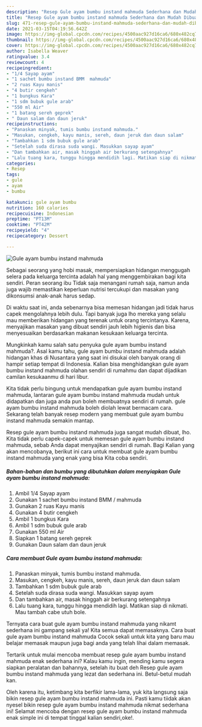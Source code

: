 ```yaml
---
description: "Resep Gule ayam bumbu instand mahmuda Sederhana dan Mudah Dibuat"
title: "Resep Gule ayam bumbu instand mahmuda Sederhana dan Mudah Dibuat"
slug: 471-resep-gule-ayam-bumbu-instand-mahmuda-sederhana-dan-mudah-dibuat
date: 2021-03-15T04:19:56.642Z
image: https://img-global.cpcdn.com/recipes/4500aac927d16ca6/680x482cq70/gule-ayam-bumbu-instand-mahmuda-foto-resep-utama.jpg
thumbnail: https://img-global.cpcdn.com/recipes/4500aac927d16ca6/680x482cq70/gule-ayam-bumbu-instand-mahmuda-foto-resep-utama.jpg
cover: https://img-global.cpcdn.com/recipes/4500aac927d16ca6/680x482cq70/gule-ayam-bumbu-instand-mahmuda-foto-resep-utama.jpg
author: Isabella Weaver
ratingvalue: 3.4
reviewcount: 4
recipeingredient:
- "1/4 Sayap ayam"
- "1 sachet bumbu instand BMM  mahmuda"
- "2 ruas Kayu manis"
- "4 butir cengkeh"
- "1 bungkus Kara"
- "1 sdm bubuk gule arab"
- "550 ml Air"
- "1 batang sereh geprek"
- " Daun salam dan daun jeruk"
recipeinstructions:
- "Panaskan minyak, tumis bumbu instand mahmuda."
- "Masukan, cengkeh, kayu manis, sereh, daun jeruk dan daun salam"
- "Tambahkan 1 sdm bubuk gule arab"
- "Setelah suda dirasa suda wangi. Masukkan sayap ayam"
- "Dan tambahkan air, masak hinggah air berkurang setengahnya"
- "Lalu tuang kara, tunggu hingga mendidih lagi. Matikan siap di nikmati. Mau tambah cabe utuh bole."
categories:
- Resep
tags:
- gule
- ayam
- bumbu

katakunci: gule ayam bumbu 
nutrition: 160 calories
recipecuisine: Indonesian
preptime: "PT13M"
cooktime: "PT42M"
recipeyield: "4"
recipecategory: Dessert

---
```



![Gule ayam bumbu instand mahmuda](https://img-global.cpcdn.com/recipes/4500aac927d16ca6/680x482cq70/gule-ayam-bumbu-instand-mahmuda-foto-resep-utama.jpg)

Sebagai seorang yang hobi masak, mempersiapkan hidangan menggugah selera pada keluarga tercinta adalah hal yang menggembirakan bagi kita sendiri. Peran seorang ibu Tidak saja menangani rumah saja, namun anda juga wajib memastikan keperluan nutrisi tercukupi dan masakan yang dikonsumsi anak-anak harus sedap.

Di waktu  saat ini, anda sebenarnya bisa memesan hidangan jadi tidak harus capek mengolahnya lebih dulu. Tapi banyak juga lho mereka yang selalu mau memberikan hidangan yang terenak untuk orang tercintanya. Karena, menyajikan masakan yang dibuat sendiri jauh lebih higienis dan bisa menyesuaikan berdasarkan makanan kesukaan keluarga tercinta. 



Mungkinkah kamu salah satu penyuka gule ayam bumbu instand mahmuda?. Asal kamu tahu, gule ayam bumbu instand mahmuda adalah hidangan khas di Nusantara yang saat ini disukai oleh banyak orang di hampir setiap tempat di Indonesia. Kalian bisa menghidangkan gule ayam bumbu instand mahmuda olahan sendiri di rumahmu dan dapat dijadikan camilan kesukaanmu di hari libur.

Kita tidak perlu bingung untuk mendapatkan gule ayam bumbu instand mahmuda, lantaran gule ayam bumbu instand mahmuda mudah untuk didapatkan dan juga anda pun boleh membuatnya sendiri di rumah. gule ayam bumbu instand mahmuda boleh diolah lewat bermacam cara. Sekarang telah banyak resep modern yang membuat gule ayam bumbu instand mahmuda semakin mantap.

Resep gule ayam bumbu instand mahmuda juga sangat mudah dibuat, lho. Kita tidak perlu capek-capek untuk memesan gule ayam bumbu instand mahmuda, sebab Anda dapat menyajikan sendiri di rumah. Bagi Kalian yang akan mencobanya, berikut ini cara untuk membuat gule ayam bumbu instand mahmuda yang enak yang bisa Kita coba sendiri.

<!--inarticleads1-->

##### Bahan-bahan dan bumbu yang dibutuhkan dalam menyiapkan Gule ayam bumbu instand mahmuda:

1. Ambil 1/4 Sayap ayam
1. Gunakan 1 sachet bumbu instand BMM / mahmuda
1. Gunakan 2 ruas Kayu manis
1. Gunakan 4 butir cengkeh
1. Ambil 1 bungkus Kara
1. Ambil 1 sdm bubuk gule arab
1. Gunakan 550 ml Air
1. Siapkan 1 batang sereh geprek
1. Gunakan  Daun salam dan daun jeruk




<!--inarticleads2-->

##### Cara membuat Gule ayam bumbu instand mahmuda:

1. Panaskan minyak, tumis bumbu instand mahmuda.
1. Masukan, cengkeh, kayu manis, sereh, daun jeruk dan daun salam
1. Tambahkan 1 sdm bubuk gule arab
1. Setelah suda dirasa suda wangi. Masukkan sayap ayam
1. Dan tambahkan air, masak hinggah air berkurang setengahnya
1. Lalu tuang kara, tunggu hingga mendidih lagi. Matikan siap di nikmati. Mau tambah cabe utuh bole.




Ternyata cara buat gule ayam bumbu instand mahmuda yang nikamt sederhana ini gampang sekali ya! Kita semua dapat memasaknya. Cara buat gule ayam bumbu instand mahmuda Cocok sekali untuk kita yang baru mau belajar memasak maupun juga bagi anda yang telah lihai dalam memasak.

Tertarik untuk mulai mencoba membuat resep gule ayam bumbu instand mahmuda enak sederhana ini? Kalau kamu ingin, mending kamu segera siapkan peralatan dan bahannya, setelah itu buat deh Resep gule ayam bumbu instand mahmuda yang lezat dan sederhana ini. Betul-betul mudah kan. 

Oleh karena itu, ketimbang kita berfikir lama-lama, yuk kita langsung saja bikin resep gule ayam bumbu instand mahmuda ini. Pasti kamu tiidak akan nyesel bikin resep gule ayam bumbu instand mahmuda nikmat sederhana ini! Selamat mencoba dengan resep gule ayam bumbu instand mahmuda enak simple ini di tempat tinggal kalian sendiri,oke!.

